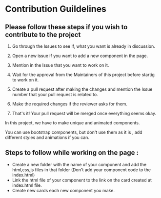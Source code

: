 # Contribution Guildelines

## Please follow these steps if you wish to contribute to the project

1. Go through the Issues to see if, what you want is already in discussion.

2. Open a new issue if you want to add a new component in the page.

3. Mention in the Issue that you want to work on it.

4. Wait for the approval from the Maintainers of this project before startig to work on it.

5. Create a pull request after making the changes and mention the Issue number that your pull request is related to.

6. Make the required changes if the reviewer asks for them. 

7. That's it! Your pull request will be merged once everything seems okay.

In this project, we have to make unique and animated components.

You can use bootstrap components, but don't use them as it is , add different styles and animations if you can.

## Steps to follow while working on the page :

- Create a new folder with the name of your component and add the html,css,js files in that folder (Don't add your component code to the index.html)
- Link the html file of your component to the link on the card created at index.html file.
- Create new cards each new component you make.

